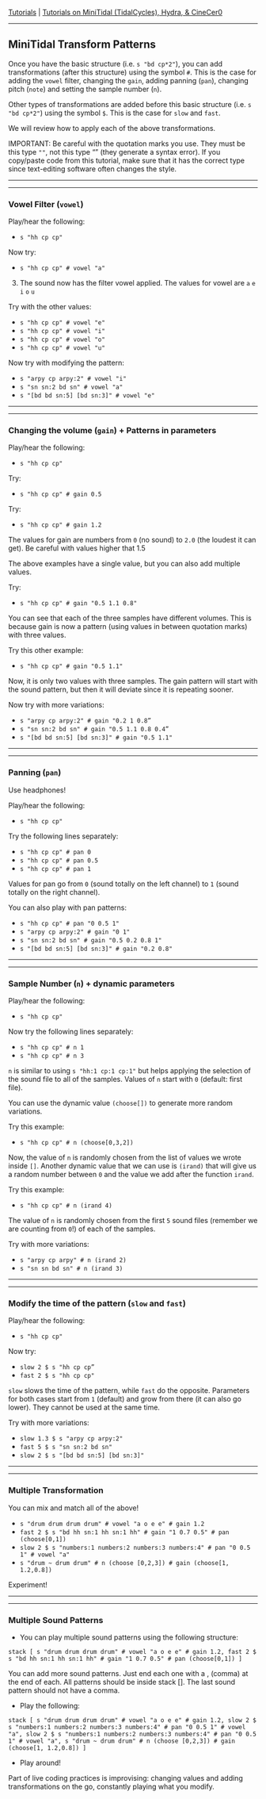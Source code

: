 
[Tutorials](../Tutorials/README.md) | [Tutorials on MiniTidal (TidalCycles), Hydra, & CineCer0](README.md)    

-------------------------------------------------------------------------------  


## MiniTidal Transform Patterns

Once you have the basic structure (i.e. `s "bd cp*2"`), you can add transformations (after this structure) using the symbol `#`. This is the case for adding the `vowel` filter, changing the `gain`, adding panning (`pan`), changing pitch (`note`) and setting the sample number (`n`).  

Other types of transformations are added before this basic structure (i.e. `s "bd cp*2"`) using the symbol `$`. This is the case for `slow` and `fast`.  

We will review how to apply each of the above transformations.  

IMPORTANT: Be careful with the quotation marks you use. They must be this type `""`, not this type “” (they generate a syntax error). If you copy/paste code from this tutorial, make sure that it has the correct type since text-editing software often changes the style.

_________________________________________________________________________________________
_________________________________________________________________________________________

### Vowel Filter (`vowel`)

Play/hear the following:

+ `s "hh cp cp"`

Now try:

+ `s "hh cp cp" # vowel "a"`

3. The sound now has the filter vowel applied. The values for vowel are `a` `e` `i` `o` `u`

Try with the other values:

+ `s "hh cp cp" # vowel "e"`
+ `s "hh cp cp" # vowel "i"`
+ `s "hh cp cp" # vowel "o"`
+ `s "hh cp cp" # vowel "u"`

Now try with modifying the pattern:

+ `s "arpy cp arpy:2" # vowel "i"`
+ `s "sn sn:2 bd sn" # vowel "a"`
+ `s "[bd bd sn:5] [bd sn:3]" # vowel "e"`

_________________________________________________________________________________________
_________________________________________________________________________________________

### Changing the volume (`gain`) + Patterns in parameters

Play/hear the following:

+ `s "hh cp cp"`

Try:

+ `s "hh cp cp" # gain 0.5`

Try:

+ `s "hh cp cp" # gain 1.2`

The values for gain are numbers from `0` (no sound) to `2.0` (the loudest it can get). Be careful with values higher that 1.5  

The above examples have a single value, but you can also add multiple values.  

Try:

+ `s "hh cp cp" # gain "0.5 1.1 0.8"`

You can see that each of the three samples have different volumes. This is because gain is now a pattern (using values in between quotation marks) with three values.  

Try this other example:

+ `s "hh cp cp" # gain "0.5 1.1"`

Now, it is only two values with three samples. The gain pattern will start with the sound pattern, but then it will deviate since it is repeating sooner.  

Now try with more variations:

+ `s "arpy cp arpy:2" # gain "0.2 1 0.8”`
+ `s "sn sn:2 bd sn" # gain "0.5 1.1 0.8 0.4”`
+ `s "[bd bd sn:5] [bd sn:3]" # gain "0.5 1.1"`

_________________________________________________________________________________________
_________________________________________________________________________________________

### Panning (`pan`)

Use headphones!  

Play/hear the following:

+ `s "hh cp cp"`

Try the following lines separately:

+ `s "hh cp cp" # pan 0`
+ `s "hh cp cp" # pan 0.5`
+ `s "hh cp cp" # pan 1`

Values for pan go from `0` (sound totally on the left channel) to `1` (sound totally on the right channel).  

You can also play with pan patterns:

+ `s "hh cp cp" # pan "0 0.5 1"`
+ `s "arpy cp arpy:2" # gain "0 1"`
+ `s "sn sn:2 bd sn" # gain "0.5 0.2 0.8 1"`
+ `s "[bd bd sn:5] [bd sn:3]" # gain "0.2 0.8"`

_________________________________________________________________________________________
_________________________________________________________________________________________

### Sample Number (`n`) + dynamic parameters

Play/hear the following:

+ `s "hh cp cp"`

Now try the following lines separately:

+ `s "hh cp cp" # n 1`
+ `s "hh cp cp" # n 3`

`n` is similar to using `s "hh:1 cp:1 cp:1"` but helps applying the selection of the sound file to all of the samples. Values of `n` start with `0` (default: first file).  

You can use the dynamic value `(choose[])` to generate more random variations.  

Try this example:

+ `s "hh cp cp" # n (choose[0,3,2])`

Now, the value of `n` is randomly chosen from the list of values we wrote inside `[]`.
Another dynamic value that we can use is `(irand)` that will give us a random number between `0` and the value we add after the function `irand`.  

Try this example:

+ `s "hh cp cp" # n (irand 4)`

The value of `n` is randomly chosen from the first `5` sound files (remember we are counting from `0`!) of each of the samples.  

Try with more variations:

+ `s "arpy cp arpy" # n (irand 2)`
+ `s "sn sn bd sn" # n (irand 3)`


_________________________________________________________________________________________
_________________________________________________________________________________________

### Modify the time of the pattern (`slow` and `fast`)

Play/hear the following:

+ `s "hh cp cp"`

Now try:

+ `slow 2 $ s "hh cp cp”`
+ `fast 2 $ s "hh cp cp"`

`slow` slows the time of the pattern, while `fast` do the opposite. Parameters for both cases start from `1` (default) and grow from there (it can also go lower). They cannot be used at the same time.  

Try with more variations:

+ `slow 1.3 $ s "arpy cp arpy:2"`
+ `fast 5 $ s "sn sn:2 bd sn"`
+ `slow 2 $ s "[bd bd sn:5] [bd sn:3]"`


_________________________________________________________________________________________
_________________________________________________________________________________________

### Multiple Transformation

You can mix and match all of the above!

+ `s "drum drum drum drum" # vowel "a o e e" # gain 1.2`
+ `fast 2 $ s "bd hh sn:1 hh sn:1 hh" # gain "1 0.7 0.5" # pan (choose[0,1])`
+ `slow 2 $ s "numbers:1 numbers:2 numbers:3 numbers:4" # pan "0 0.5 1" # vowel "a"`
+ `s "drum ~ drum drum" # n (choose [0,2,3]) # gain (choose[1, 1.2,0.8])`

Experiment!

_________________________________________________________________________________________
_________________________________________________________________________________________

### Multiple Sound Patterns

+ You can play multiple sound patterns using the following structure:  

`stack [
s "drum drum drum drum" # vowel "a o e e" # gain 1.2,
fast 2 $ s "bd hh sn:1 hh sn:1 hh" # gain "1 0.7 0.5" # pan (choose[0,1])
 ]`  

You can add more sound patterns. Just end each one with a , (comma) at the end of each. All patterns should be inside stack []. The last sound pattern should not have a comma.  

+ Play the following:  

`stack [
s "drum drum drum drum" # vowel "a o e e" # gain 1.2,
slow 2 $ s "numbers:1 numbers:2 numbers:3 numbers:4" # pan "0 0.5 1" # vowel "a",
slow 2 $ s "numbers:1 numbers:2 numbers:3 numbers:4" # pan "0 0.5 1" # vowel "a",
s "drum ~ drum drum" # n (choose [0,2,3]) # gain (choose[1, 1.2,0.8])
]`

+ Play around!  

Part of live coding practices is improvising: changing values and adding transformations on the go, constantly playing what you modify.
